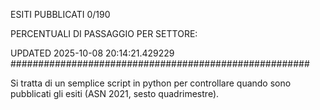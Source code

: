 ESITI PUBBLICATI 0/190 

PERCENTUALI DI PASSAGGIO PER SETTORE:

UPDATED 2025-10-08 20:14:21.429229
###################################################### 

Si tratta di un semplice script in python per controllare quando sono pubblicati gli esiti (ASN 2021, sesto quadrimestre).

